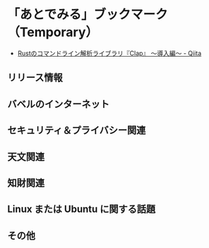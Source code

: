 # 「あとでみる」ブックマーク（Temporary）

- [Rustのコマンドライン解析ライブラリ『Clap』 〜導入編〜 - Qiita](https://qiita.com/emonuh/items/41f7bba5283c732b0209)

## リリース情報


## バベルのインターネット


## セキュリティ＆プライバシー関連


## 天文関連


## 知財関連


## Linux または Ubuntu に関する話題


## その他


<!-- eof -->
